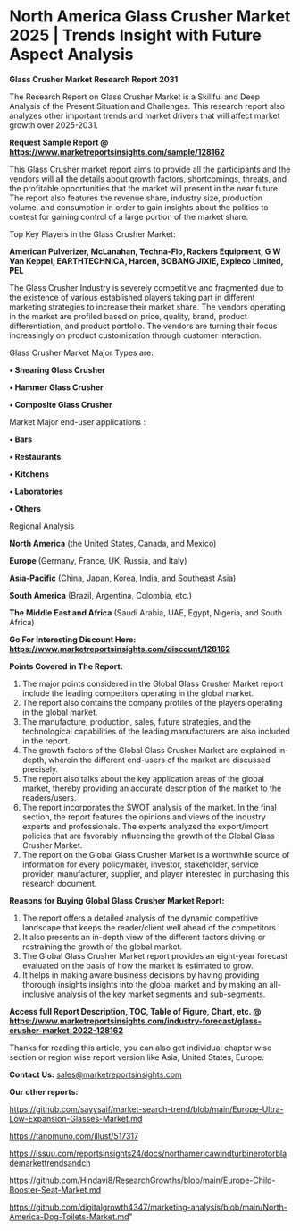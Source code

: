 # North America Glass Crusher Market 2025 | Trends Insight with Future Aspect Analysis

<strong>Glass Crusher Market Research Report 2031</strong>

The Research Report on Glass Crusher Market is a Skillful and Deep Analysis of the Present Situation and Challenges. This research report also analyzes other important trends and market drivers that will affect market growth over 2025-2031.

<strong>Request Sample Report @ <a href=https://www.marketreportsinsights.com/sample/128162>https://www.marketreportsinsights.com/sample/128162</a></strong>

This Glass Crusher market report aims to provide all the participants and the vendors will all the details about growth factors, shortcomings, threats, and the profitable opportunities that the market will present in the near future. The report also features the revenue share, industry size, production volume, and consumption in order to gain insights about the politics to contest for gaining control of a large portion of the market share.

Top Key Players in the Glass Crusher Market:

<strong>American Pulverizer, McLanahan, Techna-Flo, Rackers Equipment, G W Van Keppel, EARTHTECHNICA, Harden, BOBANG JIXIE, Expleco Limited, PEL</strong>

The Glass Crusher Industry is severely competitive and fragmented due to the existence of various established players taking part in different marketing strategies to increase their market share. The vendors operating in the market are profiled based on price, quality, brand, product differentiation, and product portfolio. The vendors are turning their focus increasingly on product customization through customer interaction.

Glass Crusher Market Major Types are:

<strong>• Shearing Glass Crusher

• Hammer Glass Crusher

• Composite Glass Crusher</strong>

Market Major end-user applications :

<strong>• Bars

• Restaurants

• Kitchens

• Laboratories

• Others</strong>

Regional Analysis

</u><strong><b>North America</b></strong> (the United States, Canada, and Mexico)

<strong><b>Europe </b></strong>(Germany, France, UK, Russia, and Italy)

<strong><b>Asia-Pacific</b></strong> (China, Japan, Korea, India, and Southeast Asia)

<strong><b>South America</b></strong> (Brazil, Argentina, Colombia, etc.)

<strong><b>The Middle East and Africa</b></strong> (Saudi Arabia, UAE, Egypt, Nigeria, and South Africa)

<strong>Go For Interesting Discount Here: <a href=https://www.marketreportsinsights.com/discount/128162>https://www.marketreportsinsights.com/discount/128162</a></strong>

<strong>Points Covered in The Report:</strong>
<ol>
  <li>The major points considered in the Global Glass Crusher Market report include the leading competitors operating in the global market.</li>
  <li>The report also contains the company profiles of the players operating in the global market.</li>
  <li>The manufacture, production, sales, future strategies, and the technological capabilities of the leading manufacturers are also included in the report.</li>
  <li>The growth factors of the Global Glass Crusher Market are explained in-depth, wherein the different end-users of the market are discussed precisely.</li>
  <li>The report also talks about the key application areas of the global market, thereby providing an accurate description of the market to the readers/users.</li>
  <li>The report incorporates the SWOT analysis of the market. In the final section, the report features the opinions and views of the industry experts and professionals. The experts analyzed the export/import policies that are favorably influencing the growth of the Global Glass Crusher Market.</li>
  <li>The report on the Global Glass Crusher Market is a worthwhile source of information for every policymaker, investor, stakeholder, service provider, manufacturer, supplier, and player interested in purchasing this research document.</li>
</ol>
<strong>Reasons for Buying Global Glass Crusher Market Report:</strong>

<ol>
  <li>The report offers a detailed analysis of the dynamic competitive landscape that keeps the reader/client well ahead of the competitors.</li>
  <li>It also presents an in-depth view of the different factors driving or restraining the growth of the global market.</li>
  <li>The Global Glass Crusher Market report provides an eight-year forecast evaluated on the basis of how the market is estimated to grow.</li>
  <li>It helps in making aware business decisions by having providing thorough insights insights into the global market and by making an all-inclusive analysis of the key market segments and sub-segments.</li>
</ol>
<strong>Access full Report Description, TOC, Table of Figure, Chart, etc. @ <a href=https://www.marketreportsinsights.com/industry-forecast/glass-crusher-market-2022-128162>https://www.marketreportsinsights.com/industry-forecast/glass-crusher-market-2022-128162</a></strong>


Thanks for reading this article; you can also get individual chapter wise section or region wise report version like Asia, United States, Europe.

<strong>Contact Us:</strong>
sales@marketreportsinsights.com

<strong>Our other reports:</strong>

<a href=https://github.com/sayysaif/market-search-trend/blob/main/Europe-Ultra-Low-Expansion-Glasses-Market.md>https://github.com/sayysaif/market-search-trend/blob/main/Europe-Ultra-Low-Expansion-Glasses-Market.md</a>

<a href=https://tanomuno.com/illust/517317>https://tanomuno.com/illust/517317</a>

<a href=https://issuu.com/reportsinsights24/docs/northamericawindturbinerotorblademarkettrendsandch>https://issuu.com/reportsinsights24/docs/northamericawindturbinerotorblademarkettrendsandch</a>

<a href=https://github.com/Hindavi8/ResearchGrowths/blob/main/Europe-Child-Booster-Seat-Market.md>https://github.com/Hindavi8/ResearchGrowths/blob/main/Europe-Child-Booster-Seat-Market.md</a>

<a href=https://github.com/digitalgrowth4347/marketing-analysis/blob/main/North-America-Dog-Toilets-Market.md>https://github.com/digitalgrowth4347/marketing-analysis/blob/main/North-America-Dog-Toilets-Market.md</a>"
